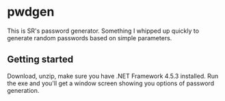 # pwdgen

This is SR's password generator. Something I whipped up quickly to generate random passwords based on simple parameters. 

## Getting started

Download, unzip, make sure you have .NET Framework 4.5.3 installed. Run the exe and you'll get a window screen showing you options of password generation. 

